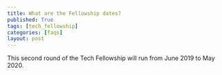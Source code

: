 ```yaml
---
title: What are the Fellowship dates?
published: True
tags: [tech_fellowship]
categories: [faqs]
layout: post
---
```

<div class="content">
	<p>This second round of the Tech Fellowship will run from June 2019 to May 2020.</p>
</div>

